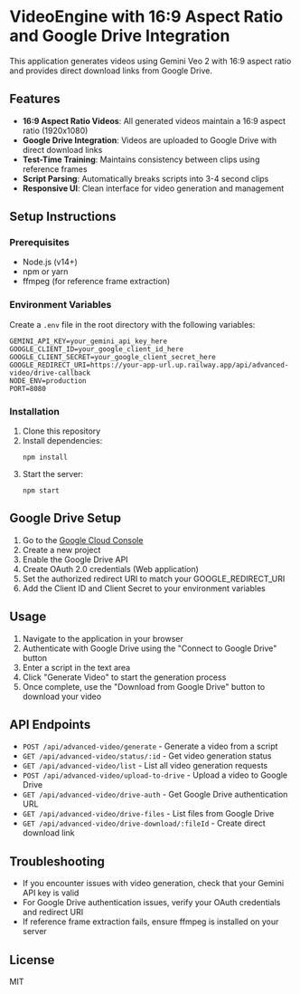 # VideoEngine with 16:9 Aspect Ratio and Google Drive Integration

This application generates videos using Gemini Veo 2 with 16:9 aspect ratio and provides direct download links from Google Drive.

## Features

- **16:9 Aspect Ratio Videos**: All generated videos maintain a 16:9 aspect ratio (1920x1080)
- **Google Drive Integration**: Videos are uploaded to Google Drive with direct download links
- **Test-Time Training**: Maintains consistency between clips using reference frames
- **Script Parsing**: Automatically breaks scripts into 3-4 second clips
- **Responsive UI**: Clean interface for video generation and management

## Setup Instructions

### Prerequisites

- Node.js (v14+)
- npm or yarn
- ffmpeg (for reference frame extraction)

### Environment Variables

Create a `.env` file in the root directory with the following variables:

```
GEMINI_API_KEY=your_gemini_api_key_here
GOOGLE_CLIENT_ID=your_google_client_id_here
GOOGLE_CLIENT_SECRET=your_google_client_secret_here
GOOGLE_REDIRECT_URI=https://your-app-url.up.railway.app/api/advanced-video/drive-callback
NODE_ENV=production
PORT=8080
```

### Installation

1. Clone this repository
2. Install dependencies:
   ```
   npm install
   ```
3. Start the server:
   ```
   npm start
   ```

## Google Drive Setup

1. Go to the [Google Cloud Console](https://console.cloud.google.com/)
2. Create a new project
3. Enable the Google Drive API
4. Create OAuth 2.0 credentials (Web application)
5. Set the authorized redirect URI to match your GOOGLE_REDIRECT_URI
6. Add the Client ID and Client Secret to your environment variables

## Usage

1. Navigate to the application in your browser
2. Authenticate with Google Drive using the "Connect to Google Drive" button
3. Enter a script in the text area
4. Click "Generate Video" to start the generation process
5. Once complete, use the "Download from Google Drive" button to download your video

## API Endpoints

- `POST /api/advanced-video/generate` - Generate a video from a script
- `GET /api/advanced-video/status/:id` - Get video generation status
- `GET /api/advanced-video/list` - List all video generation requests
- `POST /api/advanced-video/upload-to-drive` - Upload a video to Google Drive
- `GET /api/advanced-video/drive-auth` - Get Google Drive authentication URL
- `GET /api/advanced-video/drive-files` - List files from Google Drive
- `GET /api/advanced-video/drive-download/:fileId` - Create direct download link

## Troubleshooting

- If you encounter issues with video generation, check that your Gemini API key is valid
- For Google Drive authentication issues, verify your OAuth credentials and redirect URI
- If reference frame extraction fails, ensure ffmpeg is installed on your server

## License

MIT
